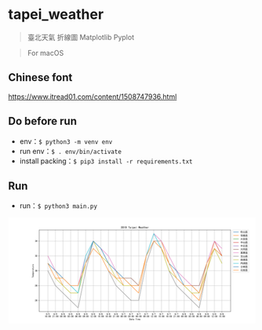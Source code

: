 # tapei_weather

> 臺北天氣 折線圖 Matplotlib Pyplot

> For macOS

## Chinese font
https://www.itread01.com/content/1508747936.html

## Do before run
- env：`$ python3 -m venv env`
- run env：`$ . env/bin/activate`
- install packing：`$ pip3 install -r requirements.txt`

## Run
- run：`$ python3 main.py`

![weather image](./weather.png)
